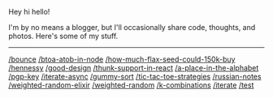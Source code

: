 Hey hi hello!

I'm by no means a blogger, but I'll occasionally share code, thoughts, and photos. Here's some of my stuff.

---

[/bounce](/bounce)
[/btoa-atob-in-node](/btoa-atob-in-node)
[/how-much-flax-seed-could-150k-buy](/how-much-flax-seed-could-150k-buy)
[/hennessy](/hennessy)
[/good-design](/good-design)
[/thunk-support-in-react](/thunk-support-in-react)
[/a-place-in-the-alphabet](/a-place-in-the-alphabet)
[/pgp-key](/pgp-key)
[/iterate-async](/iterate-async)
[/gummy-sort](/gummy-sort)
[/tic-tac-toe-strategies](/tic-tac-toe-strategies)
[/russian-notes](/russian-notes)
[/weighted-random-elixir](/weighted-random-elixir)
[/weighted-random](/weighted-random)
[/k-combinations](/k-combinations)
[/iterate](/iterate)
[/test](/test)
